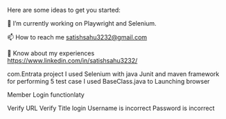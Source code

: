 Here are some ideas to get you started:

🔭 I’m currently working on Playwright and Selenium.

📫 How to reach me satishsahu3232@gmail.com

📄 Know about my experiences https://www.linkedin.com/in/satishsahu3232/

com.Entrata project I used Selenium with java Junit and maven framework for performing 5 test case I used BaseClass.java to Launching browser

Member Login functionlaty

Verify URL
Verify Title
login
Username is incorrect
Password is incorrect
